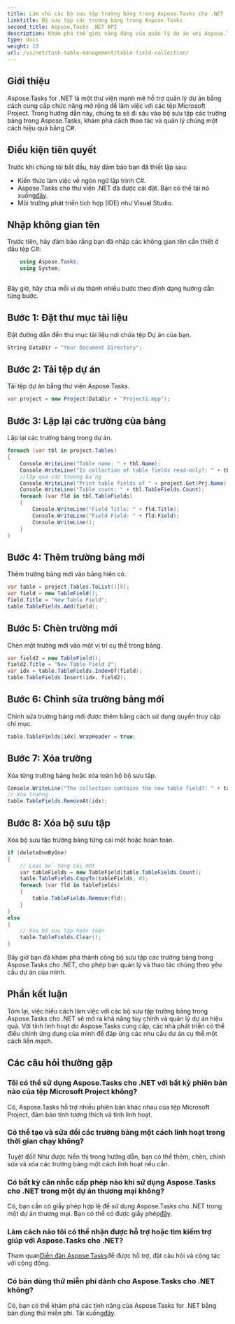 ```yaml
---
title: Làm chủ các bộ sưu tập trường bảng trong Aspose.Tasks cho .NET
linktitle: Bộ sưu tập các trường bảng trong Aspose.Tasks
second_title: Aspose.Tasks .NET API
description: Khám phá thế giới năng động của quản lý dự án với Aspose.Tasks for .NET. Tìm hiểu cách thao tác các bộ sưu tập trường bảng để có trải nghiệm dự án tùy chỉnh.
type: docs
weight: 13
url: /vi/net/task-table-management/table-field-collection/
---
```

## Giới thiệu
Aspose.Tasks for .NET là một thư viện mạnh mẽ hỗ trợ quản lý dự án bằng cách cung cấp chức năng mở rộng để làm việc với các tệp Microsoft Project. Trong hướng dẫn này, chúng ta sẽ đi sâu vào bộ sưu tập các trường bảng trong Aspose.Tasks, khám phá cách thao tác và quản lý chúng một cách hiệu quả bằng C#.
## Điều kiện tiên quyết
Trước khi chúng tôi bắt đầu, hãy đảm bảo bạn đã thiết lập sau:
- Kiến thức làm việc về ngôn ngữ lập trình C#.
-  Aspose.Tasks cho thư viện .NET đã được cài đặt. Bạn có thể tải nó xuống[đây](https://releases.aspose.com/tasks/net/).
- Môi trường phát triển tích hợp (IDE) như Visual Studio.
## Nhập không gian tên
Trước tiên, hãy đảm bảo rằng bạn đã nhập các không gian tên cần thiết ở đầu tệp C#:
```csharp
    using Aspose.Tasks;
    using System;
    
```
Bây giờ, hãy chia mỗi ví dụ thành nhiều bước theo định dạng hướng dẫn từng bước.
## Bước 1: Đặt thư mục tài liệu
Đặt đường dẫn đến thư mục tài liệu nơi chứa tệp Dự án của bạn.
```csharp
String DataDir = "Your Document Directory";
```
## Bước 2: Tải tệp dự án
Tải tệp dự án bằng thư viện Aspose.Tasks.
```csharp
var project = new Project(DataDir + "Project1.mpp");
```
## Bước 3: Lặp lại các trường của bảng
Lặp lại các trường bảng trong dự án.
```csharp
foreach (var tbl in project.Tables)
{
    Console.WriteLine("Table name: " + tbl.Name);
    Console.WriteLine("Is collection of table fields read-only?: " + tbl.TableFields.IsReadOnly);
    //lặp qua các trường bảng
    Console.WriteLine("Print table fields of " + project.Get(Prj.Name) + " project.");
    Console.WriteLine("Table count: " + tbl.TableFields.Count);
    foreach (var fld in tbl.TableFields)
    {
        Console.WriteLine("Field Title: " + fld.Title);
        Console.WriteLine("Field Field: " + fld.Field);
        Console.WriteLine();
    }
}
```
## Bước 4: Thêm trường bảng mới
Thêm trường bảng mới vào bảng hiện có.
```csharp
var table = project.Tables.ToList()[0];
var field = new TableField();
field.Title = "New Table Field";
table.TableFields.Add(field);
```
## Bước 5: Chèn trường mới
Chèn một trường mới vào một vị trí cụ thể trong bảng.
```csharp
var field2 = new TableField();
field2.Title = "New Table Field 2";
var idx = table.TableFields.IndexOf(field);
table.TableFields.Insert(idx, field2);
```
## Bước 6: Chỉnh sửa trường bảng mới
Chỉnh sửa trường bảng mới được thêm bằng cách sử dụng quyền truy cập chỉ mục.
```csharp
table.TableFields[idx].WrapHeader = true;
```
## Bước 7: Xóa trường
Xóa từng trường bảng hoặc xóa toàn bộ bộ sưu tập.
```csharp
Console.WriteLine("The collection contains the new table field?: " + table.TableFields.Contains(field));
// Xóa trường
table.TableFields.RemoveAt(idx);
```
## Bước 8: Xóa bộ sưu tập
Xóa bộ sưu tập trường bảng từng cái một hoặc hoàn toàn.
```csharp
if (deleteOneByOne)
{
    // Loại bỏ từng cái một
    var tableFields = new TableField[table.TableFields.Count];
    table.TableFields.CopyTo(tableFields, 0);
    foreach (var fld in tableFields)
    {
        table.TableFields.Remove(fld);
    }
}
else
{
    // Xóa bộ sưu tập hoàn toàn
    table.TableFields.Clear();
}
```
Bây giờ bạn đã khám phá thành công bộ sưu tập các trường bảng trong Aspose.Tasks cho .NET, cho phép bạn quản lý và thao tác chúng theo yêu cầu dự án của mình.
## Phần kết luận
Tóm lại, việc hiểu cách làm việc với các bộ sưu tập trường bảng trong Aspose.Tasks cho .NET sẽ mở ra khả năng tùy chỉnh và quản lý dự án hiệu quả. Với tính linh hoạt do Aspose.Tasks cung cấp, các nhà phát triển có thể điều chỉnh ứng dụng của mình để đáp ứng các nhu cầu dự án cụ thể một cách liền mạch.
## Các câu hỏi thường gặp
### Tôi có thể sử dụng Aspose.Tasks cho .NET với bất kỳ phiên bản nào của tệp Microsoft Project không?
Có, Aspose.Tasks hỗ trợ nhiều phiên bản khác nhau của tệp Microsoft Project, đảm bảo tính tương thích và tính linh hoạt.
### Có thể tạo và sửa đổi các trường bảng một cách linh hoạt trong thời gian chạy không?
Tuyệt đối! Như được hiển thị trong hướng dẫn, bạn có thể thêm, chèn, chỉnh sửa và xóa các trường bảng một cách linh hoạt nếu cần.
### Có bất kỳ cân nhắc cấp phép nào khi sử dụng Aspose.Tasks cho .NET trong một dự án thương mại không?
 Có, bạn cần có giấy phép hợp lệ để sử dụng Aspose.Tasks cho .NET trong một dự án thương mại. Bạn có thể có được giấy phép[đây](https://purchase.aspose.com/buy).
### Làm cách nào tôi có thể nhận được hỗ trợ hoặc tìm kiếm trợ giúp với Aspose.Tasks cho .NET?
 Tham quan[Diễn đàn Aspose.Tasks](https://forum.aspose.com/c/tasks/15)để được hỗ trợ, đặt câu hỏi và cộng tác với cộng đồng.
### Có bản dùng thử miễn phí dành cho Aspose.Tasks cho .NET không?
 Có, bạn có thể khám phá các tính năng của Aspose.Tasks for .NET bằng bản dùng thử miễn phí. Tải xuống[đây](https://releases.aspose.com/).